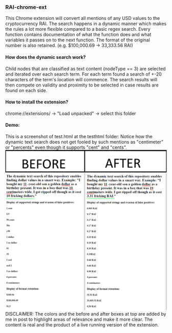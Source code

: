 ### RAI-chrome-ext

This Chrome extension will convert all mentions of any USD values to the cryptocurrency RAI. The search happens in a dynamic manner which makes the rules a lot more flexible compared to a basic regex search. Every function contains documentation of what the function does and what variables it passes on to the next function. The format of the original number is also retained. (e.g. $100,000.69 -> 33,333.56 RAI)

#### How does the dynamic search work?

Child nodes that are classified as text content (nodeType == 3) are selected and iterated over each search term. For each term found a search of +-20 characters of the term's location will commence. The search results will then compete on validity and proximity to be selected in case results are found on each side. 

#### How to install the extension?
chrome://extensions/
-> "Load unpacked"
  -> select this folder
  
#### Demo:
This is a screenshot of test.html at the testhtml folder:
Notice how the dynamic text search does not get fooled by such mentions as "centimeter" or "percents" even though it supports "cent" and "cents". 
![Extension in action](https://github.com/Stormle/RAI-chrome-ext/blob/master/readme-resources/rai-ext-example.png?raw=true)
DISCLAIMER: The colors and the before and after boxes at top are added by me in post to highlight areas of relevance and make it more clear. The content is real and the product of a live running version of the extension.
